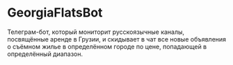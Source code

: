 # GeorgiaFlatsBot
Телеграм-бот, который мониторит русскоязычные каналы, посвящённые аренде в Грузии, и скидывает в чат все новые объявления о съёмном жилье в определённом городе по цене, попадающей в определённый диапазон.
